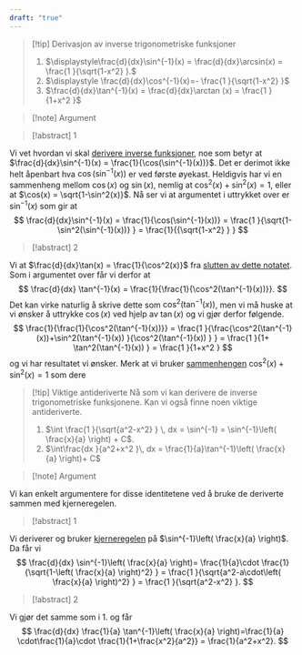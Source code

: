 ```yaml
---
draft: "true"
---
```


> [!tip] Derivasjon av inverse trigonometriske funksjoner 
> 1. $\displaystyle\frac{d}{dx}\sin^{-1}(x) = \frac{d}{dx}\arcsin(x) = \frac{1 }{\sqrt{1-x^2} }.$
> 2. $\displaystyle \frac{d}{dx}\cos^{-1}(x)=- \frac{1 }{\sqrt{1-x^2} }$
> 3. $\frac{d}{dx}\tan^{-1}(x) = \frac{d}{dx}\arctan (x) = \frac{1 }{1+x^2 }$

> [!note] Argument 
> 

> [!abstract]  1
> 

Vi vet hvordan vi skal [derivere inverse funksjoner](Kapittel%203%20-%20transendentale%20funksjoner/3.%20Spesielle%20funksjoner/Derivasjon%20av%20inverse%20funksjoner.md), noe som betyr at $\frac{d}{dx}\sin^{-1}(x) = \frac{1}{\cos(\sin^{-1}(x))}$. Det er derimot ikke helt åpenbart hva $\cos(\sin^{-1}(x))$ er ved første øyekast. Heldigvis har vi en sammenheng mellom $\cos(x)$ og $\sin(x)$, nemlig at $\cos^2(x)+\sin^2(x) = 1$, eller at $\cos(x) = \sqrt{1-\sin^2(x)}$. Nå ser vi at argumentet i uttrykket over er $\sin^{-1}(x)$ som gir at
$$
\frac{d}{dx}\sin^{-1}(x) = \frac{1}{\cos(\sin^{-1}(x))} = \frac{1 }{\sqrt{1-\sin^2(\sin^{-1}(x))}  } = \frac{1}{{\sqrt{1-x^2} } } 
$$

> [!abstract]  2
> 

Vi at $\frac{d}{dx}\tan(x) = \frac{1}{\cos^2(x)}$ fra [slutten av dette notatet](Kapittel%202%20-%20derivasjon/2.5.3%20Derivasjon%20av%20andre%20trigonometriske%20funksjoner.md). Som i argumentet over får vi derfor at  
$$
\frac{d}{dx} \tan^{-1}(x) = \frac{1}{\frac{1}{\cos^2(\tan^{-1}(x))}}.
$$
Det kan virke naturlig å skrive dette som $\cos^2(\tan^{-1}(x))$, men vi må huske at vi ønsker å uttrykke $\cos (x)$ ved hjelp av $\tan (x)$ og vi gjør derfor følgende.
$$ \frac{1}{\frac{1}{\cos^2(\tan^{-1}(x))}} = \frac{1 }{\frac{\cos^2(\tan^{-1}(x))+\sin^2(\tan^{-1}(x)) }{\cos^2(\tan^{-1}(x)) }  }  = \frac{1 }{1+ \tan^2(\tan^{-1}(x))   } = \frac{1 }{1+x^2 }  $$og vi har resultatet vi ønsker. Merk at vi bruker [sammenhengen](Kapittel%200%20-%20innledende%20kapittel/0.2%20Trigonometri/P.7.4%20Viktige%20identiteter.md) $\cos^2(x)+\sin^2(x) =1$ som dere  


> [!tip] Viktige antideriverte
> Nå som vi kan derivere de inverse trigonometriske funksjonene. Kan vi også finne noen viktige antideriverte.
> 1. $\int \frac{1 }{\sqrt{a^2-x^2} } \, dx = \sin^{-1} = \sin^{-1}\left( \frac{x}{a} \right) + C$.
> 2. $\int\frac{dx }{a^2+x^2 }\, dx = \frac{1}{a}\tan^{-1}\left( \frac{x}{a} \right)+ C$


> [!note] Argument 
> 

Vi kan enkelt argumentere for disse identitetene ved å bruke de deriverte sammen med kjerneregelen.

> [!abstract]  1

Vi deriverer og bruker [kjerneregelen](Kapittel%202%20-%20derivasjon/2.4.1%20Kjerneregelen.md) på $\sin^{-1}\left( \frac{x}{a} \right)$. Da får vi 
$$ \frac{d}{dx} \sin^{-1}\left( \frac{x}{a} \right)= \frac{1}{a}\cdot \frac{1}{\sqrt{1-\left( \frac{x}{a} \right)^2} } = \frac{1 }{\sqrt{a^2-a\cdot\left( \frac{x}{a} \right)^2}  }  = \frac{1 }{\sqrt{a^2-x^2}  }. $$


> [!abstract]  2
> 

Vi gjør det samme som i 1. og får
$$ \frac{d}{dx} \frac{1}{a} \tan^{-1}\left( \frac{x}{a} \right)=\frac{1}{a} \cdot\frac{1}{a}\cdot \frac{1}{1+\frac{x^2}{a^2}} = \frac{1}{a^2+x^2}. $$
 
